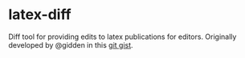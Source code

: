 # latex-diff

Diff tool for providing edits to latex publications for editors. Originally
developed by @gidden in this [git
gist](https://gist.github.com/gidden/9710452e4eadfbe6a29ad35e1dd250bc).
